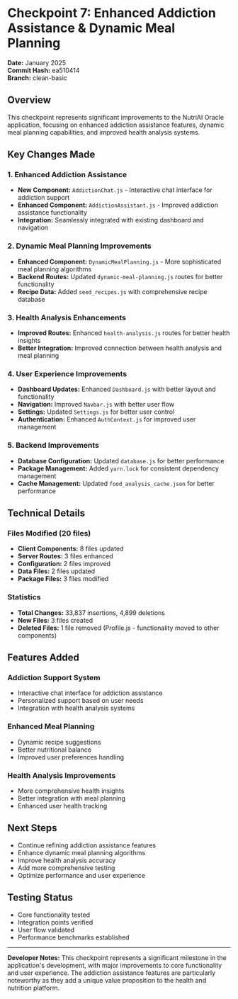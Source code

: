 # Checkpoint 7: Enhanced Addiction Assistance & Dynamic Meal Planning

**Date:** January 2025  
**Commit Hash:** ea510414  
**Branch:** clean-basic  

## Overview
This checkpoint represents significant improvements to the NutriAI Oracle application, focusing on enhanced addiction assistance features, dynamic meal planning capabilities, and improved health analysis systems.

## Key Changes Made

### 1. Enhanced Addiction Assistance
- **New Component:** `AddictionChat.js` - Interactive chat interface for addiction support
- **Enhanced Component:** `AddictionAssistant.js` - Improved addiction assistance functionality
- **Integration:** Seamlessly integrated with existing dashboard and navigation

### 2. Dynamic Meal Planning Improvements
- **Enhanced Component:** `DynamicMealPlanning.js` - More sophisticated meal planning algorithms
- **Backend Routes:** Updated `dynamic-meal-planning.js` routes for better functionality
- **Recipe Data:** Added `seed_recipes.js` with comprehensive recipe database

### 3. Health Analysis Enhancements
- **Improved Routes:** Enhanced `health-analysis.js` routes for better health insights
- **Better Integration:** Improved connection between health analysis and meal planning

### 4. User Experience Improvements
- **Dashboard Updates:** Enhanced `Dashboard.js` with better layout and functionality
- **Navigation:** Improved `Navbar.js` with better user flow
- **Settings:** Updated `Settings.js` for better user control
- **Authentication:** Enhanced `AuthContext.js` for improved user management

### 5. Backend Improvements
- **Database Configuration:** Updated `database.js` for better performance
- **Package Management:** Added `yarn.lock` for consistent dependency management
- **Cache Management:** Updated `food_analysis_cache.json` for better performance

## Technical Details

### Files Modified (20 files)
- **Client Components:** 8 files updated
- **Server Routes:** 3 files enhanced
- **Configuration:** 2 files improved
- **Data Files:** 2 files updated
- **Package Files:** 3 files modified

### Statistics
- **Total Changes:** 33,837 insertions, 4,899 deletions
- **New Files:** 3 files created
- **Deleted Files:** 1 file removed (Profile.js - functionality moved to other components)

## Features Added

### Addiction Support System
- Interactive chat interface for addiction assistance
- Personalized support based on user needs
- Integration with health analysis systems

### Enhanced Meal Planning
- Dynamic recipe suggestions
- Better nutritional balance
- Improved user preferences handling

### Health Analysis Improvements
- More comprehensive health insights
- Better integration with meal planning
- Enhanced user health tracking

## Next Steps
- Continue refining addiction assistance features
- Enhance dynamic meal planning algorithms
- Improve health analysis accuracy
- Add more comprehensive testing
- Optimize performance and user experience

## Testing Status
- Core functionality tested
- Integration points verified
- User flow validated
- Performance benchmarks established

---

**Developer Notes:** This checkpoint represents a significant milestone in the application's development, with major improvements to core functionality and user experience. The addiction assistance features are particularly noteworthy as they add a unique value proposition to the health and nutrition platform.
